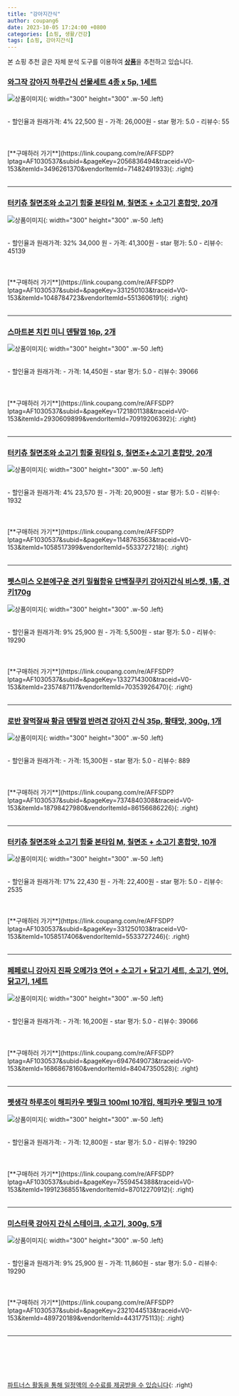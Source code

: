 ```yaml
---
title: "강아지간식"
author: coupang6
date: 2023-10-05 17:24:00 +0800
categories: [쇼핑, 생활/건강]
tags: [쇼핑, 강아지간식]
---
```


본 쇼핑 추천 글은 자체 분석 도구를 이용하여 [**상품**](https://link.coupang.com/a/bao1ui)을 추천하고 있습니다.

### [와그작 강아지 하루간식 선물세트 4종 x 5p, 1세트](https://link.coupang.com/re/AFFSDP?lptag=AF1030537&subid=&pageKey=2056836494&traceid=V0-153&itemId=3496261370&vendorItemId=71482491933)

![상품이미지](https://thumbnail6.coupangcdn.com/thumbnails/remote/230x230ex/image/retail/images/84658825919868-bd232a23-6066-47fe-aa6b-d92a259ff388.png){: width="300" height="300" .w-50 .left}


<br>
- 할인율과 원래가격: 4%  22,500   원
- 가격: 26,000원
- star 평가: 5.0
- 리뷰수: 55
<br>
<br>
<br>
<br>
[**구매하러 가기**](https://link.coupang.com/re/AFFSDP?lptag=AF1030537&subid=&pageKey=2056836494&traceid=V0-153&itemId=3496261370&vendorItemId=71482491933){: .right}
<br>
<br>

---

### [터키츄 칠면조와 소고기 힘줄 본타입 M, 칠면조 + 소고기 혼합맛, 20개](https://link.coupang.com/re/AFFSDP?lptag=AF1030537&subid=&pageKey=331250103&traceid=V0-153&itemId=1048784723&vendorItemId=5513606191)

![상품이미지](https://thumbnail6.coupangcdn.com/thumbnails/remote/230x230ex/image/retail/images/591720746077129-93dac10e-34e1-40a9-abf4-17d6a4792efb.jpg){: width="300" height="300" .w-50 .left}


<br>
- 할인율과 원래가격: 32%  34,000   원
- 가격: 41,300원
- star 평가: 5.0
- 리뷰수: 45139
<br>
<br>
<br>
<br>
[**구매하러 가기**](https://link.coupang.com/re/AFFSDP?lptag=AF1030537&subid=&pageKey=331250103&traceid=V0-153&itemId=1048784723&vendorItemId=5513606191){: .right}
<br>
<br>

---

### [스마트본 치킨 미니 덴탈껌 16p, 2개](https://link.coupang.com/re/AFFSDP?lptag=AF1030537&subid=&pageKey=1721801138&traceid=V0-153&itemId=2930609899&vendorItemId=70919206392)

![상품이미지](https://thumbnail9.coupangcdn.com/thumbnails/remote/230x230ex/image/retail/images/2020/06/14/1/8/1cbc2d4d-3be7-4a4f-968c-e0a171f019ce.jpg){: width="300" height="300" .w-50 .left}


<br>
- 할인율과 원래가격: 
- 가격: 14,450원
- star 평가: 5.0
- 리뷰수: 39066
<br>
<br>
<br>
<br>
[**구매하러 가기**](https://link.coupang.com/re/AFFSDP?lptag=AF1030537&subid=&pageKey=1721801138&traceid=V0-153&itemId=2930609899&vendorItemId=70919206392){: .right}
<br>
<br>

---

### [터키츄 칠면조와 소고기 힘줄 링타입 S, 칠면조+소고기 혼합맛, 20개](https://link.coupang.com/re/AFFSDP?lptag=AF1030537&subid=&pageKey=1148763563&traceid=V0-153&itemId=1058517399&vendorItemId=5533727218)

![상품이미지](https://thumbnail10.coupangcdn.com/thumbnails/remote/230x230ex/image/retail/images/4355803689704249-83db52de-e795-4d2f-8142-bdf0ceab8da9.jpg){: width="300" height="300" .w-50 .left}


<br>
- 할인율과 원래가격: 4%  23,570   원
- 가격: 20,900원
- star 평가: 5.0
- 리뷰수: 1932
<br>
<br>
<br>
<br>
[**구매하러 가기**](https://link.coupang.com/re/AFFSDP?lptag=AF1030537&subid=&pageKey=1148763563&traceid=V0-153&itemId=1058517399&vendorItemId=5533727218){: .right}
<br>
<br>

---

### [펫스미스 오븐에구운 견키 밀웜함유 단백질쿠키 강아지간식 비스켓, 1통, 견키170g](https://link.coupang.com/re/AFFSDP?lptag=AF1030537&subid=&pageKey=1332714300&traceid=V0-153&itemId=2357487117&vendorItemId=70353926470)

![상품이미지](https://thumbnail6.coupangcdn.com/thumbnails/remote/230x230ex/image/vendor_inventory/5e6f/70f0c5896ce2f4018975fdb30346f60c405692f57c6adda23f1ff1bb0eaa.jpg){: width="300" height="300" .w-50 .left}


<br>
- 할인율과 원래가격: 9%  25,900   원
- 가격: 5,500원
- star 평가: 5.0
- 리뷰수: 19290
<br>
<br>
<br>
<br>
[**구매하러 가기**](https://link.coupang.com/re/AFFSDP?lptag=AF1030537&subid=&pageKey=1332714300&traceid=V0-153&itemId=2357487117&vendorItemId=70353926470){: .right}
<br>
<br>

---

### [로반 잘먹잘싸 황금 덴탈껌 반려견 강아지 간식 35p, 황태맛, 300g, 1개](https://link.coupang.com/re/AFFSDP?lptag=AF1030537&subid=&pageKey=7374840308&traceid=V0-153&itemId=18798427980&vendorItemId=86156686226)

![상품이미지](https://thumbnail6.coupangcdn.com/thumbnails/remote/230x230ex/image/retail/images/242316626318705-3918b6b8-f02c-4917-a2ba-7622e60c366e.jpg){: width="300" height="300" .w-50 .left}


<br>
- 할인율과 원래가격: 
- 가격: 15,300원
- star 평가: 5.0
- 리뷰수: 889
<br>
<br>
<br>
<br>
[**구매하러 가기**](https://link.coupang.com/re/AFFSDP?lptag=AF1030537&subid=&pageKey=7374840308&traceid=V0-153&itemId=18798427980&vendorItemId=86156686226){: .right}
<br>
<br>

---

### [터키츄 칠면조와 소고기 힘줄 본타입 M, 칠면조 + 소고기 혼합맛, 10개](https://link.coupang.com/re/AFFSDP?lptag=AF1030537&subid=&pageKey=331250103&traceid=V0-153&itemId=1058517406&vendorItemId=5533727246)

![상품이미지](https://thumbnail9.coupangcdn.com/thumbnails/remote/230x230ex/image/retail/images/20829722469391-208393cf-96fb-4f7c-9438-377a567160a4.jpg){: width="300" height="300" .w-50 .left}


<br>
- 할인율과 원래가격: 17%  22,430   원
- 가격: 22,400원
- star 평가: 5.0
- 리뷰수: 2535
<br>
<br>
<br>
<br>
[**구매하러 가기**](https://link.coupang.com/re/AFFSDP?lptag=AF1030537&subid=&pageKey=331250103&traceid=V0-153&itemId=1058517406&vendorItemId=5533727246){: .right}
<br>
<br>

---

### [페페로니 강아지 진짜 오메가3 연어 + 소고기 + 닭고기 세트, 소고기, 연어, 닭고기, 1세트](https://link.coupang.com/re/AFFSDP?lptag=AF1030537&subid=&pageKey=6947649073&traceid=V0-153&itemId=16868678160&vendorItemId=84047350528)

![상품이미지](https://thumbnail9.coupangcdn.com/thumbnails/remote/230x230ex/image/retail/images/2022/11/25/14/2/eb5d9dc2-0ac4-44a8-a558-d1bb19151b7f.jpg){: width="300" height="300" .w-50 .left}


<br>
- 할인율과 원래가격: 
- 가격: 16,200원
- star 평가: 5.0
- 리뷰수: 39066
<br>
<br>
<br>
<br>
[**구매하러 가기**](https://link.coupang.com/re/AFFSDP?lptag=AF1030537&subid=&pageKey=6947649073&traceid=V0-153&itemId=16868678160&vendorItemId=84047350528){: .right}
<br>
<br>

---

### [펫생각 하루조이 해피카우 펫밀크 100ml 10개입, 해피카우 펫밀크 10개](https://link.coupang.com/re/AFFSDP?lptag=AF1030537&subid=&pageKey=7559454388&traceid=V0-153&itemId=19912368551&vendorItemId=87012270912)

![상품이미지](https://thumbnail6.coupangcdn.com/thumbnails/remote/230x230ex/image/vendor_inventory/9149/553bd09fd69acc3949cfd72744a1e97e255c23b6cb547d6bd8a07a7c07d5.jpg){: width="300" height="300" .w-50 .left}


<br>
- 할인율과 원래가격: 
- 가격: 12,800원
- star 평가: 5.0
- 리뷰수: 19290
<br>
<br>
<br>
<br>
[**구매하러 가기**](https://link.coupang.com/re/AFFSDP?lptag=AF1030537&subid=&pageKey=7559454388&traceid=V0-153&itemId=19912368551&vendorItemId=87012270912){: .right}
<br>
<br>

---

### [미스터쿡 강아지 간식 스테이크, 소고기, 300g, 5개](https://link.coupang.com/re/AFFSDP?lptag=AF1030537&subid=&pageKey=2321044513&traceid=V0-153&itemId=489720189&vendorItemId=4431775113)

![상품이미지](https://thumbnail8.coupangcdn.com/thumbnails/remote/230x230ex/image/retail/images/4427765486899887-927fc239-1166-4ce7-a752-c675ee5bb492.jpg){: width="300" height="300" .w-50 .left}


<br>
- 할인율과 원래가격: 9%  25,900   원
- 가격: 11,860원
- star 평가: 5.0
- 리뷰수: 19290
<br>
<br>
<br>
<br>
[**구매하러 가기**](https://link.coupang.com/re/AFFSDP?lptag=AF1030537&subid=&pageKey=2321044513&traceid=V0-153&itemId=489720189&vendorItemId=4431775113){: .right}
<br>
<br>

---
<br><br><br><br><br> [파트너스 활동을 통해 일정액의 수수료를 제공받을 수 있습니다](https://link.coupang.com/a/bao1ui){: .right}